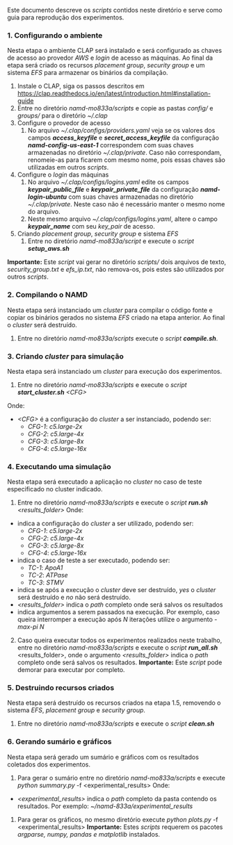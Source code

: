 Este documento descreve os _scripts_ contidos neste diretório e serve como guia para reprodução dos experimentos.

### 1. Configurando o ambiente
Nesta etapa o ambiente CLAP será instalado e será configurado as chaves de acesso ao provedor _AWS_ e _login_ de acesso as máquinas. Ao final da etapa será criado os recursos _placement group_, _security group_ e um sistema _EFS_ para armazenar os binários da compilação.
1. Instale o CLAP, siga os passos descritos em <https://clap.readthedocs.io/en/latest/introduction.html#installation-guide>
2. Entre no diretório _namd-mo833a/scripts_ e copie as pastas _config/_ e _groups/_ para o diretório _~/.clap_
3. Configure o provedor de acesso
    1.  No arquivo _~/.clap/configs/providers.yaml_ veja se os valores dos campos **_access_keyfile_** e **_secret_access_keyfile_** da configuração **_namd-config-us-east-1_** correspondem com suas chaves armazenadas no diretório _~/.clap/private_. Caso não correspondam, renomeie-as para ficarem com mesmo nome, pois essas chaves são utilizadas em outros _scripts_.
4. Configure o _login_ das máquinas
    1. No arquivo _~/.clap/configs/logins.yaml_ edite os campos **_keypair_public_file_** e **_keypair_private_file_** da configuração **_namd-login-ubuntu_** com suas chaves armazenadas no diretório _~/.clap/private_. Neste caso não é necessário manter o mesmo nome do arquivo.
    2. Neste mesmo arquivo _~/.clap/configs/logins.yaml_, altere o campo **_keypair_name_** com seu _key_pair_ de acesso.
5. Criando _placement group_, _security group_ e sistema _EFS_
    1. Entre no diretório _namd-mo833a/script_ e execute o _script_ **_setup_aws.sh_**

**Importante:** Este _script_ vai gerar no diretório _scripts/_ dois arquivos de texto, _security_group.txt_ e _efs_ip.txt_, não remova-os, pois estes são utilizados por outros _scripts_.

### 2. Compilando o NAMD
Nesta etapa será instanciado um _cluster_ para compilar o código fonte e copiar os binários gerados no sistema _EFS_ criado na etapa anterior. Ao final o _cluster_ será destruído.
1. Entre no diretório _namd-mo833a/scripts_ execute o _script_ **_compile.sh_**.

### 3. Criando _cluster_ para simulação
Nesta etapa será instanciado um _cluster_ para execução dos experimentos.
1. Entre no diretório _namd-mo833a/scripts_ e execute o _script_ **_start_cluster.sh_** _\<CFG\>_

Onde: 
* _\<CFG\>_ é a configuração do _cluster_ a ser instanciado, podendo ser:
    * _CFG-1_: _c5.large-2x_
    * _CFG-2_: _c5.large-4x_
    * _CFG-3_: _c5.large-8x_
    * _CFG-4_: _c5.large-16x_

### 4. Executando uma simulação
Nesta etapa será executado a aplicação no _cluster_ no caso de teste especificado no cluster indicado.
1. Entre no diretório _namd-mo833a/scripts_ e execute o _script_ **_run.sh_** _<CFG>_ _<TC>_ _<stop>_ _<results_folder>_ _<args>_
Onde:
* _<CFG>_ indica a configuração do _cluster_ a ser utilizado, podendo ser:
    * _CFG-1_: _c5.large-2x_
    * _CFG-2_: _c5.large-4x_
    * _CFG-3_: _c5.large-8x_
    * _CFG-4_: _c5.large-16x_
* _<TC>_ indica o caso de teste a ser executado, podendo ser:
    * _TC-1_: _ApoA1_
    * _TC-2_: _ATPase_
    * _TC-3_: _STMV_
* _<stop>_ indica se após a execução o _cluster_ deve ser destruído, _yes_ o _cluster_ será destruído e _no_ não será destruído.
* _<results_folder>_ indica o _path_ completo onde será salvos os resultados
* _<args>_ indica argumentos a serem passados na execução. Por exemplo, caso queira interromper a execução após _N_ iterações utilize o argumento _-max-pi_ _N_

2. Caso queira executar todos os experimentos realizados neste trabalho, entre no diretório _namd-mo833a/scripts_ e execute o _script_ **_run_all.sh_** <results_folder>, onde o argumento _<results_folder>_ indica o _path_ completo onde será salvos os resultados.
**Importante:** Este _script_ pode demorar para executar por completo.

### 5. Destruindo recursos criados
Nesta etapa será destruído os recursos criados na etapa 1.5, removendo o sistema _EFS_, _placement group_ e _security group_.
1. Entre no diretório _namd-mo833a/scripts_ e execute o _script_ **_clean.sh_**

### 6. Gerando sumário e gráficos
Nesta etapa será gerado um sumário e gráficos com os resultados coletados dos experimentos.
1. Para gerar o sumário entre no diretório _namd-mo833a/scripts_ e execute _python summary.py_ -f <experimental_results>
Onde:
* _<experimental_results>_ indica o _path_ completo da pasta contendo os resultados. Por exemplo: _~/namd-833a/experimental_results_
1. Para gerar os gráficos, no mesmo diretório execute _python plots.py_ -f <experimental_results>
**Importante:** Estes _scripts_ requerem os pacotes _argparse, numpy, pandas e matplotlib_ instalados.
